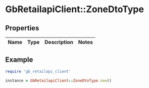 # GbRetailapiClient::ZoneDtoType

## Properties

| Name | Type | Description | Notes |
| ---- | ---- | ----------- | ----- |

## Example

```ruby
require 'gb_retailapi_client'

instance = GbRetailapiClient::ZoneDtoType.new()
```

